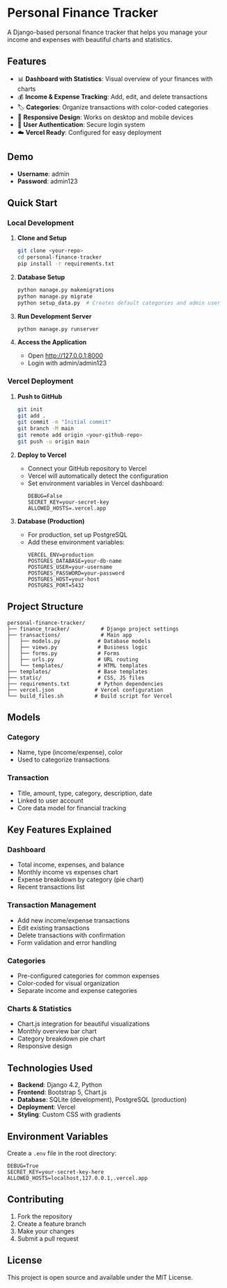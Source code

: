 # Personal Finance Tracker

A Django-based personal finance tracker that helps you manage your income and expenses with beautiful charts and statistics.

## Features

- 📊 **Dashboard with Statistics**: Visual overview of your finances with charts
- 💰 **Income & Expense Tracking**: Add, edit, and delete transactions
- 🏷️ **Categories**: Organize transactions with color-coded categories
- 📱 **Responsive Design**: Works on desktop and mobile devices
- 🔐 **User Authentication**: Secure login system
- ☁️ **Vercel Ready**: Configured for easy deployment

## Demo

- **Username**: admin
- **Password**: admin123

## Quick Start

### Local Development

1. **Clone and Setup**
   ```bash
   git clone <your-repo>
   cd personal-finance-tracker
   pip install -r requirements.txt
   ```

2. **Database Setup**
   ```bash
   python manage.py makemigrations
   python manage.py migrate
   python setup_data.py  # Creates default categories and admin user
   ```

3. **Run Development Server**
   ```bash
   python manage.py runserver
   ```

4. **Access the Application**
   - Open http://127.0.0.1:8000
   - Login with admin/admin123

### Vercel Deployment

1. **Push to GitHub**
   ```bash
   git init
   git add .
   git commit -m "Initial commit"
   git branch -M main
   git remote add origin <your-github-repo>
   git push -u origin main
   ```

2. **Deploy to Vercel**
   - Connect your GitHub repository to Vercel
   - Vercel will automatically detect the configuration
   - Set environment variables in Vercel dashboard:
     ```
     DEBUG=False
     SECRET_KEY=your-secret-key
     ALLOWED_HOSTS=.vercel.app
     ```

3. **Database (Production)**
   - For production, set up PostgreSQL
   - Add these environment variables:
     ```
     VERCEL_ENV=production
     POSTGRES_DATABASE=your-db-name
     POSTGRES_USER=your-username
     POSTGRES_PASSWORD=your-password
     POSTGRES_HOST=your-host
     POSTGRES_PORT=5432
     ```

## Project Structure

```
personal-finance-tracker/
├── finance_tracker/          # Django project settings
├── transactions/             # Main app
│   ├── models.py            # Database models
│   ├── views.py             # Business logic
│   ├── forms.py             # Forms
│   ├── urls.py              # URL routing
│   └── templates/           # HTML templates
├── templates/               # Base templates
├── static/                  # CSS, JS files
├── requirements.txt         # Python dependencies
├── vercel.json             # Vercel configuration
└── build_files.sh          # Build script for Vercel
```

## Models

### Category
- Name, type (income/expense), color
- Used to categorize transactions

### Transaction  
- Title, amount, type, category, description, date
- Linked to user account
- Core data model for financial tracking

## Key Features Explained

### Dashboard
- Total income, expenses, and balance
- Monthly income vs expenses chart
- Expense breakdown by category (pie chart)
- Recent transactions list

### Transaction Management
- Add new income/expense transactions
- Edit existing transactions
- Delete transactions with confirmation
- Form validation and error handling

### Categories
- Pre-configured categories for common expenses
- Color-coded for visual organization
- Separate income and expense categories

### Charts & Statistics
- Chart.js integration for beautiful visualizations
- Monthly overview bar chart
- Category breakdown pie chart
- Responsive design

## Technologies Used

- **Backend**: Django 4.2, Python
- **Frontend**: Bootstrap 5, Chart.js
- **Database**: SQLite (development), PostgreSQL (production)
- **Deployment**: Vercel
- **Styling**: Custom CSS with gradients

## Environment Variables

Create a `.env` file in the root directory:

```env
DEBUG=True
SECRET_KEY=your-secret-key-here
ALLOWED_HOSTS=localhost,127.0.0.1,.vercel.app
```

## Contributing

1. Fork the repository
2. Create a feature branch
3. Make your changes
4. Submit a pull request

## License

This project is open source and available under the MIT License.